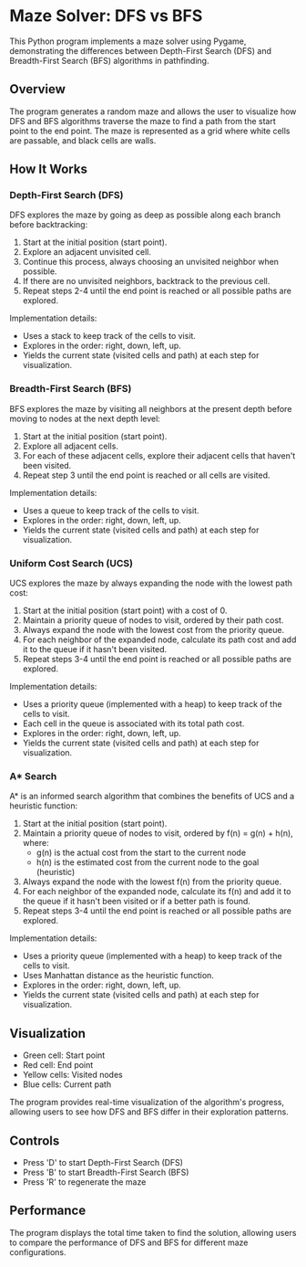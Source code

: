 # Maze Solver: DFS vs BFS

This Python program implements a maze solver using Pygame, demonstrating the differences between Depth-First Search (DFS) and Breadth-First Search (BFS) algorithms in pathfinding.

## Overview

The program generates a random maze and allows the user to visualize how DFS and BFS algorithms traverse the maze to find a path from the start point to the end point. The maze is represented as a grid where white cells are passable, and black cells are walls.

## How It Works

### Depth-First Search (DFS)

DFS explores the maze by going as deep as possible along each branch before backtracking:

1. Start at the initial position (start point).
2. Explore an adjacent unvisited cell.
3. Continue this process, always choosing an unvisited neighbor when possible.
4. If there are no unvisited neighbors, backtrack to the previous cell.
5. Repeat steps 2-4 until the end point is reached or all possible paths are explored.

Implementation details:
- Uses a stack to keep track of the cells to visit.
- Explores in the order: right, down, left, up.
- Yields the current state (visited cells and path) at each step for visualization.

### Breadth-First Search (BFS)

BFS explores the maze by visiting all neighbors at the present depth before moving to nodes at the next depth level:

1. Start at the initial position (start point).
2. Explore all adjacent cells.
3. For each of these adjacent cells, explore their adjacent cells that haven't been visited.
4. Repeat step 3 until the end point is reached or all cells are visited.

Implementation details:
- Uses a queue to keep track of the cells to visit.
- Explores in the order: right, down, left, up.
- Yields the current state (visited cells and path) at each step for visualization.


### Uniform Cost Search (UCS)

UCS explores the maze by always expanding the node with the lowest path cost:

1. Start at the initial position (start point) with a cost of 0.
2. Maintain a priority queue of nodes to visit, ordered by their path cost.
3. Always expand the node with the lowest cost from the priority queue.
4. For each neighbor of the expanded node, calculate its path cost and add it to the queue if it hasn't been visited.
5. Repeat steps 3-4 until the end point is reached or all possible paths are explored.

Implementation details:
- Uses a priority queue (implemented with a heap) to keep track of the cells to visit.
- Each cell in the queue is associated with its total path cost.
- Explores in the order: right, down, left, up.
- Yields the current state (visited cells and path) at each step for visualization.

### A* Search

A* is an informed search algorithm that combines the benefits of UCS and a heuristic function:

1. Start at the initial position (start point).
2. Maintain a priority queue of nodes to visit, ordered by f(n) = g(n) + h(n), where:
   - g(n) is the actual cost from the start to the current node
   - h(n) is the estimated cost from the current node to the goal (heuristic)
3. Always expand the node with the lowest f(n) from the priority queue.
4. For each neighbor of the expanded node, calculate its f(n) and add it to the queue if it hasn't been visited or if a better path is found.
5. Repeat steps 3-4 until the end point is reached or all possible paths are explored.

Implementation details:
- Uses a priority queue (implemented with a heap) to keep track of the cells to visit.
- Uses Manhattan distance as the heuristic function.
- Explores in the order: right, down, left, up.
- Yields the current state (visited cells and path) at each step for visualization.

## Visualization

- Green cell: Start point
- Red cell: End point
- Yellow cells: Visited nodes
- Blue cells: Current path

The program provides real-time visualization of the algorithm's progress, allowing users to see how DFS and BFS differ in their exploration patterns.

## Controls

- Press 'D' to start Depth-First Search (DFS)
- Press 'B' to start Breadth-First Search (BFS)
- Press 'R' to regenerate the maze

## Performance

The program displays the total time taken to find the solution, allowing users to compare the performance of DFS and BFS for different maze configurations.